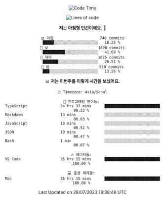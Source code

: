 <div align="center">

<br />

 <!--START_SECTION:waka-->
![Code Time](http://img.shields.io/badge/Code%20Time-1%2C114%20hrs%2030%20mins-blue)

![Lines of code](https://img.shields.io/badge/%EC%A0%80%EB%8A%94%20%EC%97%AC%ED%83%9C%EA%B9%8C%EC%A7%80%20-3.3%20million%20%EC%A4%84%EC%9D%98%20%EC%BD%94%EB%93%9C%EB%A5%BC%20%EC%9E%91%EC%84%B1%ED%96%88%EC%96%B4%EC%9A%94.-blue)

**저는 아침형 인간이에요. 🐤** 

```text
🌞 아침                     740 commits         █████░░░░░░░░░░░░░░░░░░░░   18.25 % 
🌆 낮　                     1690 commits        ██████████░░░░░░░░░░░░░░░   41.68 % 
🌃 저녁                     1075 commits        ███████░░░░░░░░░░░░░░░░░░   26.51 % 
🌙 밤　                     550 commits         ███░░░░░░░░░░░░░░░░░░░░░░   13.56 % 
```


📊 **저는 이번주를 이렇게 시간을 보냈어요.** 

```text
🕑︎ Timezone: Asia/Seoul

💬 프로그래밍 언어들: 
TypeScript               34 hrs 37 mins      █████████████████████████   98.23 % 
Markdown                 13 mins             ░░░░░░░░░░░░░░░░░░░░░░░░░   00.63 % 
JavaScript               10 mins             ░░░░░░░░░░░░░░░░░░░░░░░░░   00.51 % 
JSON                     10 mins             ░░░░░░░░░░░░░░░░░░░░░░░░░   00.47 % 
Bash                     1 min               ░░░░░░░░░░░░░░░░░░░░░░░░░   00.07 % 

🔥 에디터들: 
VS Code                  35 hrs 15 mins      █████████████████████████   100.00 % 

💻 운영 체제들: 
Mac                      35 hrs 15 mins      █████████████████████████   100.00 % 
```


 Last Updated on 28/07/2023 18:38:46 UTC
<!--END_SECTION:waka-->

</div>
